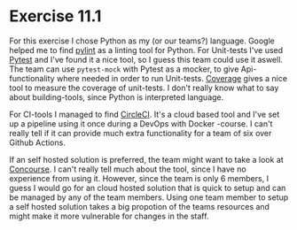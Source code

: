 # Exercise 11.1

For this exercise I chose Python as my (or our teams?) language. Google helped me to find [pylint](https://pylint.org/) as a linting tool for Python. For Unit-tests I've used [Pytest](https://pytest.org/) and I've found it a nice tool, so I guess this team could use it aswell. The team can use `pytest-mock` with Pytest as a mocker, to give Api-functionality where needed in order to run Unit-tests. [Coverage](https://pypi.org/project/coverage/) gives a nice tool to measure the coverage of unit-tests. 
I don't really know what to say about building-tools, since Python is interpreted language. 

For CI-tools I managed to find [CircleCI](https://circleci.com/). It's a cloud based tool and I've set up a pipeline using it once during a DevOps with Docker -course. I can't really tell if it can provide much extra functionality for a team of six over Github Actions. 

If an self hosted solution is preferred, the team might want to take a look at [Concourse](https://concourse-ci.org/). I can't really tell much about the tool, since I have no experience from using it. However, since the team is only 6 members, I guess I would go for an cloud hosted solution that is quick to setup and can be managed by any of the team members. Using one team member to setup a self hosted solution takes a big propotion of the teams resources and might make it more vulnerable for changes in the staff. 

